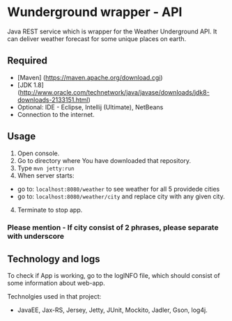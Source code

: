 # Wunderground wrapper - API

Java REST service which is wrapper for the Weather Underground API. It can deliver weather forecast for some unique places on earth.

## Required
* [Maven] (https://maven.apache.org/download.cgi)
* [JDK 1.8] (http://www.oracle.com/technetwork/java/javase/downloads/jdk8-downloads-2133151.html)
* Optional: IDE - Eclipse, Intellij (Ultimate), NetBeans
* Connection to the internet.

## Usage 
1. Open console.
2. Go to directory where You have downloaded that repository. 
2. Type ```mvn jetty:run```
3. When server starts:
  - go to:
    ``` localhost:8080/weather ``` to see weather for all 5 providede cities
  - go to:
    ``` localhost:8080/weather/city ``` and replace city with any given city.
4. Terminate to stop app.

### Please mention - If city consist of 2 phrases, please separate with underscore

## Technology and logs
To check if App is working, go to the logINFO file, which should consist of some information about web-app.

Technolgies used in that project: 
- JavaEE, Jax-RS, Jersey, Jetty, JUnit, Mockito, Jadler, Gson, log4j. 


